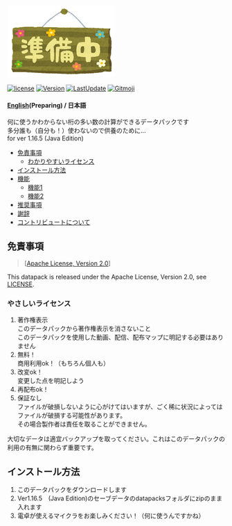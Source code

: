![Banner](https://raw.githubusercontent.com/haiiro2gou/Big-Number-Calculator/Release/images/banner.PNG)

[![license](https://img.shields.io/github/license/haiiro2gou/Big-Number-Calculator)](https://github.com/haiiro2gou/Big-Number-Calculator/blob/Release/LICENSE)
[![Version](https://img.shields.io/github/v/release/haiiro2gou/Big-Number-Calculator.svg)](https://github.com/haiiro2gou/Big-Number-Calculator/releases)
[![LastUpdate](https://img.shields.io/github/last-commit/haiiro2gou/Big-Number-Calculator.svg)](https://github.com/haiiro2gou/Big-Number-Calculator)
[![Gitmoji](https://img.shields.io/badge/gitmoji-%20😜%20😍-FFDD67.svg)](https://gitmoji.carloscuesta.me/)

#### [English](https://github.com/haiiro2gou/Big-Number-Calculator/blob/Release/README.md)(Preparing) / 日本語

何に使うかわからない桁の多い数の計算ができるデータパックです  
多分誰も（自分も！）使わないので供養のために…  
for ver 1.16.5 (Java Edition)  

- [免責事項](#免責事項)
  - [わかりやすいライセンス](#わかりやすいライセンス)
- [インストール方法](#インストール方法)
- [機能](#機能)
  - [機能1](#機能1)
  - [機能2](#機能2)
- [推奨事項](#推奨事項)
- [謝辞](#謝辞)
- [コントリビュートについて](#コントリビュートについて)

## 免責事項
> [[Apache License, Version 2.0](https://www.apache.org/licenses/LICENSE-2.0)]

This datapack is released under the Apache License, Version 2.0, see [LICENSE](https://github.com/haiiro2gou/Big-Number-Calculator/blob/Release/LICENSE).  

### やさしいライセンス
1. 著作権表示  
このデータパックから著作権表示を消さないこと  
このデータパックを使用した動画、配信、配布マップに明記する必要はありません
2. 無料！  
商用利用ok！（もちろん個人も）  
3. 改変ok！  
変更した点を明記しよう  
4. 再配布ok！  
5. 保証なし  
ファイルが破損しないように心がけてはいますが、ごく稀に状況によってはファイルが破損する可能性があります。  
その場合製作者は責任を取ることができません。  

大切なデータは適宜バックアップを取ってください。これはこのデータパックの利用の有無に関わらず重要です。

## インストール方法
1. このデータパックをダウンロードします
2. Ver1.16.5　(Java Edition)のセーブデータのdatapacksフォルダにzipのまま入れます
3. 電卓が使えるマイクラをお楽しみください！（何に使うんですかね）

